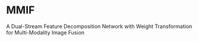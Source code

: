 # MMIF
A Dual-Stream Feature Decomposition Network with Weight Transformation for Multi-Modality Image Fusion
